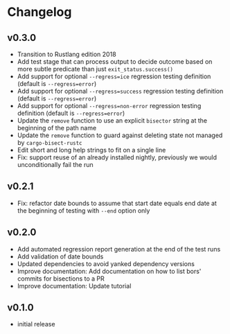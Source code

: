 # Changelog

## v0.3.0

- Transition to Rustlang edition 2018
- Add test stage that can process output to decide outcome based on more subtle predicate than just `exit_status.success()`
- Add support for optional `--regress=ice` regression testing definition (default is `--regress=error`)
- Add support for optional `--regress=success` regression testing definition (default is `--regress=error`)
- Add support for optional `--regress=non-error` regression testing definition (default is `--regress=error`)
- Update the `remove` function to use an explicit `bisector` string at the beginning of the path name
- Update the `remove` function to guard against deleting state not managed by `cargo-bisect-rustc`
- Edit short and long help strings to fit on a single line
- Fix: support reuse of an already installed nightly, previously we would unconditionally fail the run

## v0.2.1

- Fix: refactor date bounds to assume that start date equals end date at the beginning of testing with `--end` option only

## v0.2.0

- Add automated regression report generation at the end of the test runs
- Add validation of date bounds
- Updated dependencies to avoid yanked dependency versions
- Improve documentation: Add documentation on how to list bors' commits for bisections to a PR
- Improve documentation: Update tutorial



## v0.1.0

- initial release